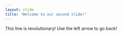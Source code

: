 ```yaml
---
layout: slide
title: "Welcome to our second slide!"
---
```

This line is revolutionary!
Use the left arrow to go back!
